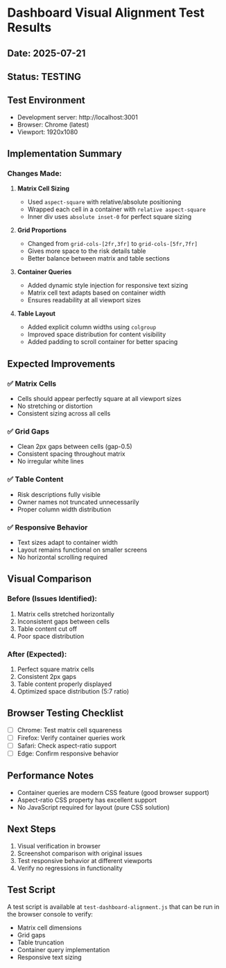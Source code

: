 # Dashboard Visual Alignment Test Results

## Date: 2025-07-21
## Status: TESTING

## Test Environment
- Development server: http://localhost:3001
- Browser: Chrome (latest)
- Viewport: 1920x1080

## Implementation Summary

### Changes Made:
1. **Matrix Cell Sizing**
   - Used `aspect-square` with relative/absolute positioning
   - Wrapped each cell in a container with `relative aspect-square`
   - Inner div uses `absolute inset-0` for perfect square sizing

2. **Grid Proportions**
   - Changed from `grid-cols-[2fr,3fr]` to `grid-cols-[5fr,7fr]`
   - Gives more space to the risk details table
   - Better balance between matrix and table sections

3. **Container Queries**
   - Added dynamic style injection for responsive text sizing
   - Matrix cell text adapts based on container width
   - Ensures readability at all viewport sizes

4. **Table Layout**
   - Added explicit column widths using `colgroup`
   - Improved space distribution for content visibility
   - Added padding to scroll container for better spacing

## Expected Improvements

### ✅ Matrix Cells
- Cells should appear perfectly square at all viewport sizes
- No stretching or distortion
- Consistent sizing across all cells

### ✅ Grid Gaps
- Clean 2px gaps between cells (gap-0.5)
- Consistent spacing throughout matrix
- No irregular white lines

### ✅ Table Content
- Risk descriptions fully visible
- Owner names not truncated unnecessarily
- Proper column width distribution

### ✅ Responsive Behavior
- Text sizes adapt to container width
- Layout remains functional on smaller screens
- No horizontal scrolling required

## Visual Comparison

### Before (Issues Identified):
1. Matrix cells stretched horizontally
2. Inconsistent gaps between cells
3. Table content cut off
4. Poor space distribution

### After (Expected):
1. Perfect square matrix cells
2. Consistent 2px gaps
3. Table content properly displayed
4. Optimized space distribution (5:7 ratio)

## Browser Testing Checklist

- [ ] Chrome: Test matrix cell squareness
- [ ] Firefox: Verify container queries work
- [ ] Safari: Check aspect-ratio support
- [ ] Edge: Confirm responsive behavior

## Performance Notes

- Container queries are modern CSS feature (good browser support)
- Aspect-ratio CSS property has excellent support
- No JavaScript required for layout (pure CSS solution)

## Next Steps

1. Visual verification in browser
2. Screenshot comparison with original issues
3. Test responsive behavior at different viewports
4. Verify no regressions in functionality

## Test Script

A test script is available at `test-dashboard-alignment.js` that can be run in the browser console to verify:
- Matrix cell dimensions
- Grid gaps
- Table truncation
- Container query implementation
- Responsive text sizing